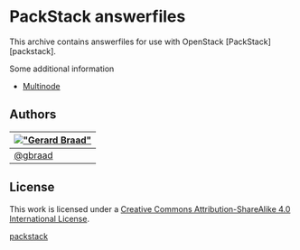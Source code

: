PackStack answerfiles
=====================

This archive contains answerfiles for use with OpenStack [PackStack][packstack].

Some additional information

  * [Multinode](multinode.md)


Authors
-------

| [!["Gerard Braad"](http://gravatar.com/avatar/e466994eea3c2a1672564e45aca844d0.png?s=60)](http://gbraad.nl "Gerard Braad <me@gbraad.nl>") |
|---|
| [@gbraad](https://twitter.com/gbraad)  |


License
-------

This work is licensed under a [Creative Commons Attribution-ShareAlike 4.0 International License](http://creativecommons.org/licenses/by-sa/4.0/).

[packstack](https://wiki.openstack.org/wiki/Packstack)
